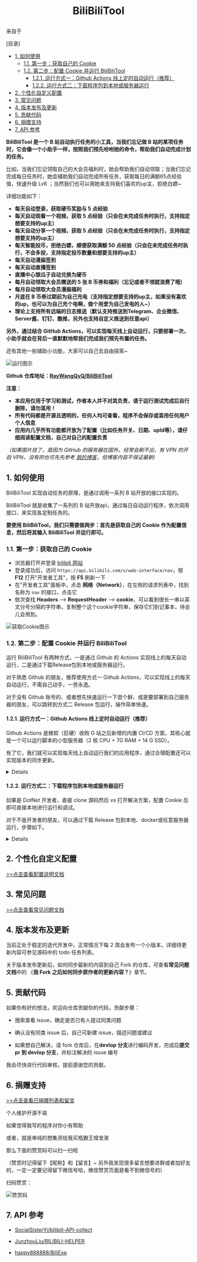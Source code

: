 <h1 align="center">

BiliBiliTool

</h1>

</h2>
来自于 

</h2>

</div>

[目录]

<!-- TOC depthFrom:2 -->

- [1. 如何使用](#1-如何使用)
    - [1.1. 第一步：获取自己的 Cookie](#11-第一步获取自己的-cookie)
    - [1.2. 第二步：配置 Cookie 并运行 BiliBiliTool](#12-第二步配置-cookie-并运行-bilibilitool)
        - [1.2.1. 运行方式一：Github Actions 线上定时自动运行（推荐）](#121-运行方式一github-actions-线上定时自动运行推荐)
        - [1.2.2. 运行方式二：下载程序包到本地或服务器运行](#122-运行方式二下载程序包到本地或服务器运行)
- [2. 个性化自定义配置](#2-个性化自定义配置)
- [3. 常见问题](#3-常见问题)
- [4. 版本发布及更新](#4-版本发布及更新)
- [5. 贡献代码](#5-贡献代码)
- [6. 捐赠支持](#6-捐赠支持)
- [7. API 参考](#7-api-参考)

<!-- /TOC -->

**BiliBiliTool 是一个 B 站自动执行任务的小工具，当我们忘记做 B 站的某项任务时，它会像一个小助手一样，按照我们预先吩咐她的命令，帮助我们自动完成计划的任务。**

比如，当我们忘记领取自己的大会员福利时，她会帮助我们自动领取；当我们忘记完成每日任务时，她会辅助我们自动完成所有任务，获取每日的满额65点经验值，快速升级 Lv6 ；当然我们也可以用她来支持我们喜欢的up主，拒绝白嫖~

详细功能如下：

- **每天自动登录，获取硬币奖励与 5 点经验**
- **每天自动观看一个视频，获取 5 点经验（只会在未完成任务时执行，支持指定想要支持的up主）**
- **每天自动分享一个视频，获取 5 点经验（只会在未完成任务时执行，支持指定想要支持的up主）**
- **每天智能投币，拒绝白嫖，顺便获取满额 50 点经验（只会在未完成任务时执行，不会多投，支持指定投币数量和想要支持的up主）**
- **每天自动漫画签到**
- **每天自动直播签到**
- **直播中心银瓜子自动兑换为硬币**
- **每月自动领取大会员赠送的 5 张 B 币券和福利（忘记或者不领就浪费了哦）**
- **每月自动领取大会员漫画福利**
- **月底在 B 币券过期前为自己充电（支持指定想要支持的up主，如果没有喜欢的up，也可以为自己充个电啊，做个用爱为自己发电的人~）**
- **理论上支持所有远端的日志推送（默认支持推送到Telegram、企业微信、Server酱、钉钉、酷推，另外也支持自定义推送到任意api）**

**另外，通过结合 GitHub Actions，可以实现每天线上自动运行，只要部署一次，小助手就会在背后一直默默地帮我们完成我们预先布置的任务。**

还有其他一些辅助小功能，大家可以自己去自由探索~

![运行图示](https://cdn.jsdelivr.net/gh/RayWangQvQ/BiliBiliTool.Docs@main/imgs/run-exe.png)

**Github 仓库地址：[RayWangQvQ/BiliBiliTool](https://github.com/RayWangQvQ/BiliBiliTool)**

**注意：**

- **本应用仅用于学习和测试，作者本人并不对其负责，请于运行测试完成后自行删除，请勿滥用！**
- **所有代码都是开源且透明的，任何人均可查看，程序不会保存或滥用任何用户个人信息**
- **应用内几乎所有功能都开放为了配置（比如任务开关、日期、upId等），请仔细阅读配置文档，自己对自己的配置负责**

_（如果图片挂了，是因为 GitHub 的服务器在国外，经常会刷不出，有 VPN 的开启 VPN，没有的也可先先参考 [我的博客](https://www.cnblogs.com/RayWang/p/13909784.html)，但博客内容不保证最新)_

## 1. 如何使用

BiliBiliTool 实现自动任务的原理，是通过调用一系列 B 站开放的接口实现的。

BiliBiliTool 就是收集了一系列的 B 站开放api，通过每日自动运行程序，依次调用接口，来实现各定制任务的。

**要使用 BiliBiliTool，我们只需要做两步：首先是获取自己的 Cookie 作为配置信息，然后将其输入 BiliBiliTool 并运行即可。**

### 1.1. 第一步：获取自己的 Cookie

- 浏览器打开并登录 [bilibili 网站](https://www.bilibili.com/)
- 登录成功后，访问 `https://api.bilibili.com/x/web-interface/nav`，按 **F12** 打开"开发者工具"，按 **F5** 刷新一下
- 在"开发者工具"面板中，点击 **网络（Network）**，在左侧的请求列表中，找到名称为 `nav` 的接口，点击它
- 依次查找 **Headers** ——> **RequestHeader** ——> **cookie**，可以看到很长一串以英文分号分隔的字符串，复制整个这个cookie字符串，保存它们到记事本，待会儿会用到。

![获取Cookie图示](https://cdn.jsdelivr.net/gh/RayWangQvQ/BiliBiliTool.Docs@main/imgs/get-bilibili-web-cookie.jpg)

### 1.2. 第二步：配置 Cookie 并运行 BiliBiliTool

运行 BiliBiliTool 有两种方式，一是通过 Github 的 Actions 实现线上的每天自动运行，二是通过下载Release包到本地或服务器运行。

对于熟悉 Github 的朋友，推荐使用方式一 Github Actions，可以实现线上的每天自动运行，不需自己动手，一劳永逸。

对于没有 Github 账号的、或者想先快速运行一下尝个鲜、或是要部署到自己服务器的朋友，可以跳转到方式二 Release 包运行，操作简单快速。

#### 1.2.1. 运行方式一：Github Actions 线上定时自动运行（推荐）

Github Actions 是微软（巨硬）收购 G 站之后新增的内置 CI/CD 方案，其核心就是一个可以运行脚本的小型服务器（2 核 CPU + 7G RAM + 14 G SSD）。

有了它，我们就可以实现每天线上自动运行我们的应用程序，通过合理配置还可以实现版本的同步更新。

<details>

Ⅰ. **首先 fork 本项目到自己的仓库**

Ⅱ. **进入自己 fork 的仓库，点击 Settings-> Secrets-> New Secrets， 添加 1 个 Secrets，其名称为`COOKIESTR`，值为刚才我们保存的 `cookie 字符串`。它们将作为配置项，在应用启动时传入程序。**

![Secrets图示](https://cdn.jsdelivr.net/gh/RayWangQvQ/BiliBiliTool.Docs@main/imgs/git-secrets.png)

![添加CookieStr图示](https://cdn.jsdelivr.net/gh/RayWangQvQ/BiliBiliTool.Docs@main/imgs/git-secrets-add-cookie.png)


Ⅲ. **开启 Actions 并触发每日自动执行**

刚 Fork 完，所有 Actions 都是默认关闭的，都配置好后，需要手动点击 Enable 开启 Actions。开启后请手动执行一次工作流，验证是否可以正常工作，操作步骤如下图所示：

![Actions图示](https://cdn.jsdelivr.net/gh/RayWangQvQ/BiliBiliTool.Docs@main/imgs/run-workflow.png)

运行结束后，请查看运行日志：

![Actions日志图示](https://cdn.jsdelivr.net/gh/RayWangQvQ/BiliBiliTool.Docs@main/imgs/github-actions-log-1.png)
![Actions日志图示](https://cdn.jsdelivr.net/gh/RayWangQvQ/BiliBiliTool.Docs@main/imgs/github-actions-log-2.png)

Actions 的执行策略默认是每天 0 点整触发运行，如要设置为指定的运行时间，请详见下面**常见问题**章节中的《**Actions 如何修改定时任务的执行时间？**》

**建议每个人都设置下每日执行时间！不要使用默认时间！最好也不要设定在整点，错开峰值，避免 G 站的同一个IP在相同时间去请求 B 站接口，导致 IP 被禁！**

如果配置了推送，执行成功后接收端会收到推送消息，如下所示为Server酱微信推送效果：

![微信推送图示](https://cdn.jsdelivr.net/gh/RayWangQvQ/BiliBiliTool.Docs@main/imgs/wechat-push.png)

目前默认支持**Telegram推送、企业微信推送、钉钉推送、Server酱推送和酷推QQ推送**，如果需要推送到其他端，也可以配置为任意的可以接受消息的Api地址，关于如何配置推送请详见下面的**个性化自定义配置**章节。

_如果执行出现异常，会收到了 GitHub Action 的错误邮件通知，请检查 Cookies 是不是失效了或者是否有 bug。_

_如果是 Cookies 失效了，请从浏览器重新获取并更新到 Secrets 中。_

_如果是发现 bug，请先确认是否可以通过升级到最新版本解决，然后搜索文档（特别是配置说明文档和常见问题文档）和issues，查看是否已有其他人遇到相同问题、是否已有解决方案，如果还为解决可以提交 issue，我会尽快确认并解决。（如何正确的提交issue，请详见下面**常见问题**章节。_
</details>

#### 1.2.2. 运行方式二：下载程序包到本地或服务器运行

如果是 DotNet 开发者，直接 clone 源码然后 vs 打开解决方案，配置 Cookie 后即可直接本地进行运行和调试。

对于不是开发者的朋友，可以通过下载 Release 包到本地、docker或任意服务器运行，步骤如下。
<details>

Ⅰ. **下载应用文件**

点击 [BiliBiliTool/release](https://github.com/RayWangQvQ/BiliBiliTool/releases)，下载已发布的最新版本。

* 如果本地已安装 `.NET 5.0` 环境：

请下载 `net-dependent.zip` 文件，本文件依赖本地运行库（runtime-dependent），所以文件包非常小（不到1M）。

P.S.这里的运行环境指的是 `ASP.NET Core Runtime 5.0.0`与`.NET Runtime 5.0.0` ，安装方法可详见 [常见问题](https://github.com/RayWangQvQ/BiliBiliTool.Docs/blob/main/questions.md) 中的 **本地或服务器如何安装.net环境**

* 如果不希望安装或不知如何安装.net运行环境：

请根据操作系统下载对应的 zip 文件，此文件已自包含（self-contained）运行环境，但相较不包含运行时的文件略大（20M 左右，Github 服务器在国外，下载可能比较慢）。

如，Windows系统请下载 `win-x86-x64.zip` ，其他以此类推。


Ⅱ. **解压并填写配置**

下载并解压后，找到 appsettings.json 文件，使用记事本编辑，填入之前获取到的 Cookie 字符串，保存后关闭：

![配置文件图示](https://cdn.jsdelivr.net/gh/RayWangQvQ/BiliBiliTool.Docs@main/imgs/appsettings-cookie.png)

Ⅲ. **运行**

* Windows 系统

对于已安装.net环境，且使用的是依赖包，可在当前目录下执行命令：`dotnet Ray.BiliBiliTool.Console.dll`，或者直接双击运行名称为 start.bat 的批处理文件，均可运行。

对于使用自包含运行环境版本的，可直接双击运行名称为 Ray.BiliBiliTool.Console.exe 的可执行文件。

* Linux 系统

对于已安装.net环境，且使用的是依赖包，同上，可在终端中执行命令：`dotnet Ray.BiliBiliTool.Console.dll`

对于使用独立包的，可在终端中执行命令：`Ray.BiliBiliTool.Console`。

其他系统依此类推，运行结果图示如下：

![运行图示](https://cdn.jsdelivr.net/gh/RayWangQvQ/BiliBiliTool.Docs@main/imgs/run-exe.png)

除了修改配置文件，也可以通过添加环境变量或在启动命令后附加参数来实现配置，详细方法可参考下面的**配置说明**章节。

_P.S.如果自己有服务器，也可以将程序发布到自己的服务器，利用自己的任务调度系统实现每天自动运行。（有服务器的大佬应该就不需要我多 BB 了）_
</details>

## 2. 个性化自定义配置

[>>点击查看配置说明文档](https://github.com/RayWangQvQ/BiliBiliTool.Docs/blob/main/configuration.md)

## 3. 常见问题

[>>点击查看常见问题文档](https://hub.fastgit.org/RayWangQvQ/BiliBiliTool.Docs/blob/main/questions.md)

## 4. 版本发布及更新

当前正处于稳定的迭代开发中，正常情况下每 2 周会发布一个小版本，详细待更新内容可参见源码中的 todo 任务列表。

关于版本发布更新后，如何同步最新的内容到自己 Fork 的仓库，可查看**常见问题文档**中的 《**我 Fork 之后如何同步原作者的更新内容？**》章节。

## 5. 贡献代码

如果你有好的想法，欢迎向仓库贡献你的代码，贡献步骤：

* 搜索查看 issue，确定是否已有人提过同类问题

* 确认没有同类 issue 后，自己可新建 issue，描述问题或建议

* 如果想自己解决，请 fork 仓库后，在**devlop 分支**进行编码开发，完成后**提交 pr 到 devlop 分支**，并标注解决的 issue 编号

我会尽快进行代码审核，提前感谢您的贡献。

## 6. 捐赠支持

[>>点击查看已捐赠列表和留言](https://hub.fastgit.org/RayWangQvQ/BiliBiliTool.Docs/blob/main/donate-list.md)

个人维护开源不易

如果觉得我写的程序对你小有帮助

或者，就是单纯的想集资给我买瓶霸王增发液

那么下面的赞赏码可以扫一扫啦

（赞赏时记得留下【昵称】和【留言】~ 另外我发现很多留言想要进群或者加好友的，一定一定要记得留下微信号哈，微信赞赏页面是看不到微信号的）

扫码赞赏：

![赞赏码](https://cdn.jsdelivr.net/gh/RayWangQvQ/BiliBiliTool.Docs@main/imgs/donate.jpg)

## 7. API 参考

- [SocialSisterYi/bilibili-API-collect](https://github.com/SocialSisterYi/bilibili-API-collect)

- [JunzhouLiu/BILIBILI-HELPER](https://github.com/JunzhouLiu/BILIBILI-HELPER)

- [happy888888/BiliExp](https://github.com/happy888888/BiliExp)
